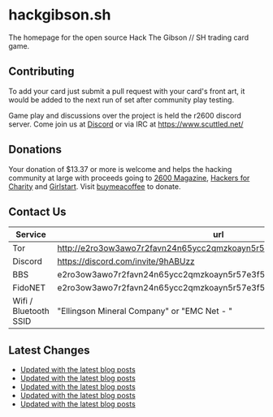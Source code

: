 # hackgibson.sh
The homepage for the open source Hack The Gibson // SH trading card game.


## Contributing

To add your card just submit a pull request with your card's front art, it would be added to the next run of set after community play testing.

Game play and discussions over the project is held the r2600 discord server. Come join us at [Discord](https://discord.com/invite/9hABUzz) or via IRC at https://www.scuttled.net/


## Donations

Your donation of $13.37 or more is welcome and helps the hacking community at large with proceeds going to [2600 Magazine](https://2600.com/), [Hackers for Charity](https://hackersforcharity.org) and [Girlstart](https://girlstart.org).  Visit [buymeacoffee](https://www.buymeacoffee.com/hackgibson.sh) to donate.


## Contact Us

Service | url
-|-
Tor | http://e2ro3ow3awo7r2favn24n65ycc2qmzkoayn5r57e3f56nvjwdcgg32ad.onion
Discord | https://discord.com/invite/9hABUzz
BBS | e2ro3ow3awo7r2favn24n65ycc2qmzkoayn5r57e3f56nvjwdcgg32ad.onion:23
FidoNET | e2ro3ow3awo7r2favn24n65ycc2qmzkoayn5r57e3f56nvjwdcgg32ad.onion:24554
Wifi / Bluetooth SSID | "Ellingson Mineral Company" or "EMC Net - <fidonet address>"

## Latest Changes
<!-- BLOG-POST-LIST:START -->
- [Updated with the latest blog posts](https://github.com/DFW2600/hackgibson.sh/commit/183701ae7c738e0ba1ab62550ef4bd550c880b07)
- [Updated with the latest blog posts](https://github.com/DFW2600/hackgibson.sh/commit/f3dcb57eb3583488f2f7cd7a3ff0202e4acc0ac0)
- [Updated with the latest blog posts](https://github.com/DFW2600/hackgibson.sh/commit/bfdeeaac872d75ae5713107d06a572d195ee1a9e)
- [Updated with the latest blog posts](https://github.com/DFW2600/hackgibson.sh/commit/2f2f53c76c69a2ed7b3c74970c81f99c6f2c65b2)
- [Updated with the latest blog posts](https://github.com/DFW2600/hackgibson.sh/commit/48736fe48fdd2f114a0be4964471a2b94bd041eb)
<!-- BLOG-POST-LIST:END -->
